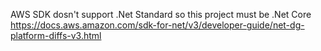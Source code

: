 ﻿AWS SDK dosn't support .Net Standard so this project must be .Net Core
https://docs.aws.amazon.com/sdk-for-net/v3/developer-guide/net-dg-platform-diffs-v3.html